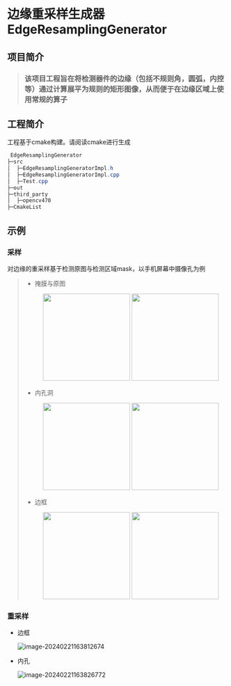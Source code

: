 # 边缘重采样生成器EdgeResamplingGenerator

## 项目简介

> ### 该项目工程旨在将检测器件的边缘（包括不规则角，圆弧，内控等）通过计算展平为规则的矩形图像，从而便于在边缘区域上使用常规的算子

## 工程简介

工程基于cmake构建。请阅读cmake进行生成

```powershell
 EdgeResamplingGenerator
├─src
│  ├─EdgeResamplingGeneratorImpl.h
│  ├─EdgeResamplingGeneratorImpl.cpp
│  ├─Test.cpp
├─out
├─third_party
│  ├─opencv470
├─CmakeList
```

## 示例

### 采样

对边缘的重采样基于检测原图与检测区域mask，以手机屏幕中摄像孔为例

> - 掩膜与原图
>
>   <center class="half">
>       <img src="https://imgurl-x.oss-cn-hangzhou.aliyuncs.com/xuxing-img/image-20240221161809437.png" width="200"/>
>       <img src="https://imgurl-x.oss-cn-hangzhou.aliyuncs.com/xuxing-img/image-20240221161804485.png" width="200"/>
>   </center>
>
> - 内孔洞
>
>   <center class="half">
>       <img src="https://imgurl-x.oss-cn-hangzhou.aliyuncs.com/xuxing-img/image-20240221163149757.png" width="200"/>
>       <img src="https://imgurl-x.oss-cn-hangzhou.aliyuncs.com/xuxing-img/image-20240221163146723.png" width="200"/>
>   </center>
>
> - 边框
>
>   <center class="half">
>       <img src="https://imgurl-x.oss-cn-hangzhou.aliyuncs.com/xuxing-img/image-20240221163959034.png" width="200"/>
>       <img src="https://imgurl-x.oss-cn-hangzhou.aliyuncs.com/xuxing-img/image-20240221163955724.png" width="200"/>
>   </center>

### 重采样

- 边框

  ![image-20240221163812674](https://imgurl-x.oss-cn-hangzhou.aliyuncs.com/xuxing-img/image-20240221163812674.png)

- 内孔

  ![image-20240221163826772](https://imgurl-x.oss-cn-hangzhou.aliyuncs.com/xuxing-img/image-20240221163826772.png)
